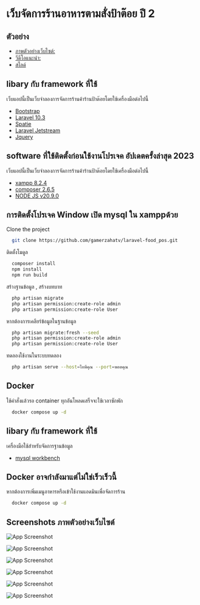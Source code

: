 #  เว็บจัดการร้านอาหารตามสั่งป้าต๊อย ปี 2

## ตัวอย่าง

 - [ภาพตัวอย่างเว็บไซต์: ](https://github.com/gamerzahatv/laravel-food_pos/tree/dev/%E0%B8%84%E0%B8%B9%E0%B9%88%E0%B8%A1%E0%B8%B7%E0%B8%AD/%E0%B8%95%E0%B8%B1%E0%B8%A7%E0%B8%AD%E0%B8%A2%E0%B9%88%E0%B8%B2%E0%B8%87%E0%B9%80%E0%B8%A7%E0%B9%87%E0%B8%9A)
 - [วีดีโอแนะนำ:](https://www.youtube.com/watch?v=V1SYPrvEofg)
 - [สไลด์](https://github.com/gamerzahatv/laravel-food_pos/blob/dev/%E0%B8%84%E0%B8%B9%E0%B9%88%E0%B8%A1%E0%B8%B7%E0%B8%AD/%E0%B9%81%E0%B8%99%E0%B8%B0%E0%B8%99%E0%B8%B3.pdf)
 
## libary กับ  framework ที่ใช้ 

เว็บแอปนี้เป็นเว็บจำลองการจัดการร้านค้าร้านป้าต๊อยโดยใช้เครื่องมือต่อไปนี้

- [Bootstrap](https://getbootstrap.com/)
- [Laravel 10.3](https://laravel.com/)
- [Spatie](https://spatie.be/docs/laravel-permission/v6/introduction)
- [Laravel Jetstream](https://jetstream.laravel.com/introduction.html)
- [Jquery](https://jquery.com/)

## software ที่ใช้ติดตั้งก่อนใช้งานโปรเจค อัปเดตครั้งล่าสุด 2023

เว็บแอปนี้เป็นเว็บจำลองการจัดการร้านค้าร้านป้าต๊อยโดยใช้เครื่องมือต่อไปนี้

- [xampp 8.2.4](https://www.apachefriends.org/)
- [composer 2.6.5](https://getcomposer.org/)
- [NODE JS v20.9.0](https://nodejs.org/en/)


## การติดตั้งโปรเจค Window เปิด mysql ใน xamppด้วย

Clone the project

```bash
  git clone https://github.com/gamerzahatv/laravel-food_pos.git
```

ติดตั้งโมดูล

```bash
  composer install 
  npm install 
  npm run build
```

สร้างฐานข้อมูล , สร้างบทบาท

```bash
  php artisan migrate
  php artisan permission:create-role admin
  php artisan permission:create-role User
```

หากต้องการเคลียร์ข้อมูลในฐานข้อมูล

```bash
  php artisan migrate:fresh --seed
  php artisan permission:create-role admin
  php artisan permission:create-role User
```
ทดลองใช้งานในระบบทดลอง

```bash
  php artisan serve --host=ไอพีคุณ --port=พอตคุณ 
```


## Docker
ใช้คำสั่งแล้วรอ container ทุกอันโหลดเสร็จจะใช้เวลาซักพัก
```bash
  docker compose up -d
```
## libary กับ  framework ที่ใช้ 

เครื่องมือใช้สำหรับจัดการฐานข้อมูล

- [mysql workbench](https://www.mysql.com/products/workbench/)

## Docker อาจกำลังมาแต่ไม่ใช่เร็วเร็วนี้ 
หากต้องการเพิ่มเมนูอาหารหรือเข้าใช้งานแอดมินเพื่อจัดการร้าน
```bash
  docker compose up -d
```


## Screenshots ภาพตัวอย่างเว็บไซต์

![App Screenshot](https://github.com/gamerzahatv/laravel-food_pos/blob/dev/%E0%B8%84%E0%B8%B9%E0%B9%88%E0%B8%A1%E0%B8%B7%E0%B8%AD/%E0%B8%95%E0%B8%B1%E0%B8%A7%E0%B8%AD%E0%B8%A2%E0%B9%88%E0%B8%B2%E0%B8%87%E0%B9%80%E0%B8%A7%E0%B9%87%E0%B8%9A/home.png)

![App Screenshot](https://github.com/gamerzahatv/laravel-food_pos/blob/dev/%E0%B8%84%E0%B8%B9%E0%B9%88%E0%B8%A1%E0%B8%B7%E0%B8%AD/%E0%B8%95%E0%B8%B1%E0%B8%A7%E0%B8%AD%E0%B8%A2%E0%B9%88%E0%B8%B2%E0%B8%87%E0%B9%80%E0%B8%A7%E0%B9%87%E0%B8%9A/dashbordadmin.png)

![App Screenshot](https://github.com/gamerzahatv/laravel-food_pos/blob/dev/%E0%B8%84%E0%B8%B9%E0%B9%88%E0%B8%A1%E0%B8%B7%E0%B8%AD/%E0%B8%95%E0%B8%B1%E0%B8%A7%E0%B8%AD%E0%B8%A2%E0%B9%88%E0%B8%B2%E0%B8%87%E0%B9%80%E0%B8%A7%E0%B9%87%E0%B8%9A/Dbsample.PNG)

![App Screenshot](https://github.com/gamerzahatv/laravel-food_pos/blob/dev/%E0%B8%84%E0%B8%B9%E0%B9%88%E0%B8%A1%E0%B8%B7%E0%B8%AD/%E0%B8%95%E0%B8%B1%E0%B8%A7%E0%B8%AD%E0%B8%A2%E0%B9%88%E0%B8%B2%E0%B8%87%E0%B9%80%E0%B8%A7%E0%B9%87%E0%B8%9A/cart.png)

![App Screenshot](https://github.com/gamerzahatv/laravel-food_pos/blob/dev/%E0%B8%84%E0%B8%B9%E0%B9%88%E0%B8%A1%E0%B8%B7%E0%B8%AD/%E0%B8%95%E0%B8%B1%E0%B8%A7%E0%B8%AD%E0%B8%A2%E0%B9%88%E0%B8%B2%E0%B8%87%E0%B9%80%E0%B8%A7%E0%B9%87%E0%B8%9A/productadmin.png)

![App Screenshot](https://github.com/gamerzahatv/laravel-food_pos/blob/dev/%E0%B8%84%E0%B8%B9%E0%B9%88%E0%B8%A1%E0%B8%B7%E0%B8%AD/%E0%B8%95%E0%B8%B1%E0%B8%A7%E0%B8%AD%E0%B8%A2%E0%B9%88%E0%B8%B2%E0%B8%87%E0%B9%80%E0%B8%A7%E0%B9%87%E0%B8%9A/user_porfile.png)